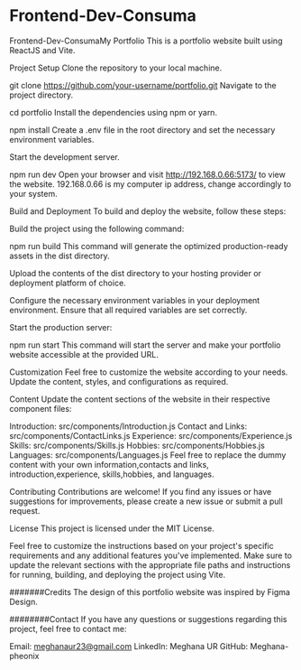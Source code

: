 # Frontend-Dev-Consuma
Frontend-Dev-ConsumaMy Portfolio
This is a portfolio website built using ReactJS and Vite.

Project Setup
Clone the repository to your local machine.


git clone https://github.com/your-username/portfolio.git
Navigate to the project directory.

cd portfolio
Install the dependencies using npm or yarn.


npm install
Create a .env file in the root directory and set the necessary environment variables. 

Start the development server.


npm run dev
Open your browser and visit http://192.168.0.66:5173/ to view the website.
192.168.0.66 is my computer ip address, change accordingly to your system.

Build and Deployment
To build and deploy the website, follow these steps:

Build the project using the following command:


npm run build
This command will generate the optimized production-ready assets in the dist directory.

Upload the contents of the dist directory to your hosting provider or deployment platform of choice.

Configure the necessary environment variables in your deployment environment. Ensure that all required variables are set correctly.

Start the production server:


npm run start
This command will start the server and make your portfolio website accessible at the provided URL.

Customization
Feel free to customize the website according to your needs. Update the content, styles, and configurations as required.



Content
Update the content sections of the website in their respective component files:

Introduction: src/components/Introduction.js
Contact and Links: src/components/ContactLinks.js
Experience: src/components/Experience.js
Skills: src/components/Skills.js
Hobbies: src/components/Hobbies.js
Languages: src/components/Languages.js
Feel free to replace the dummy content with your own information,contacts and links, introduction,experience, skills,hobbies, and languages.

Contributing
Contributions are welcome! If you find any issues or have suggestions for improvements, please create a new issue or submit a pull request.

License
This project is licensed under the MIT License.

Feel free to customize the instructions based on your project's specific requirements and any additional features you've implemented. Make sure to update the relevant sections with the appropriate file paths and instructions for running, building, and deploying the project using Vite.

#######Credits The design of this portfolio website was inspired by Figma Design.

########Contact If you have any questions or suggestions regarding this project, feel free to contact me:

Email: meghanaur23@gmail.com LinkedIn: Meghana UR GitHub: Meghana-pheonix
